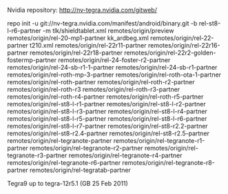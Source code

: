 

Nvidia repository:
http://nv-tegra.nvidia.com/gitweb/


repo init -u git://nv-tegra.nvidia.com/manifest/android/binary.git -b rel-st8-l-r6-partner -m tlk/shieldtablet.xml
  remotes/origin/preview
  remotes/origin/rel-20-mp1-partner     kk_ardbeg.xml
  remotes/origin/rel-22-partner         t210.xml
  remotes/origin/rel-22r11-partner
  remotes/origin/rel-22r16-partner
  remotes/origin/rel-22r18-partner
  remotes/origin/rel-22r2-golden-fostermp-partner
  remotes/origin/rel-24-foster-r2-partner
  remotes/origin/rel-24-sb-r1-1-partner
  remotes/origin/rel-24-sb-r1-partner
  remotes/origin/rel-roth-mp-3-partner
  remotes/origin/rel-roth-ota-1-partner
  remotes/origin/rel-roth-partner
  remotes/origin/rel-roth-r2-partner
  remotes/origin/rel-roth-r3
  remotes/origin/rel-roth-r3-partner
  remotes/origin/rel-roth-r4-partner
  remotes/origin/rel-roth-r5-partner
  remotes/origin/rel-st8-l-r1-partner
  remotes/origin/rel-st8-l-r2-partner
  remotes/origin/rel-st8-l-r3-partner
  remotes/origin/rel-st8-l-r4-partner
  remotes/origin/rel-st8-l-r5-partner
  remotes/origin/rel-st8-l-r6-partner
  remotes/origin/rel-st8-l-r7-partner
  remotes/origin/rel-st8-r2.2-partner
  remotes/origin/rel-st8-r2.4-partner
  remotes/origin/rel-st8-r2.5-partner
  remotes/origin/rel-tegranote-partner
  remotes/origin/rel-tegranote-r1-partner
  remotes/origin/rel-tegranote-r2-partner
  remotes/origin/rel-tegranote-r3-partner
  remotes/origin/rel-tegranote-r4-partner
  remotes/origin/rel-tegranote-r6-partner
  remotes/origin/rel-tegranote-r8-partner
  remotes/origin/rel-tegratab-partner


Tegra9 up to tegra-12r5.1 (GB 25 Feb 2011)


